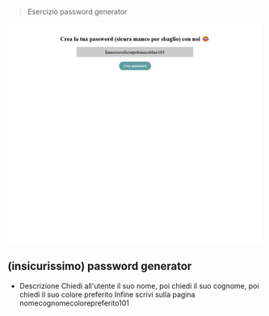 > Esercizio password generator

![preview](./.github/preview.png)

## (insicurissimo) password generator

- Descrizione
  Chiedi all'utente il suo nome,
  poi chiedi il suo cognome,
  poi chiedi il suo colore preferito
  Infine scrivi sulla pagina nomecognomecolorepreferito101
